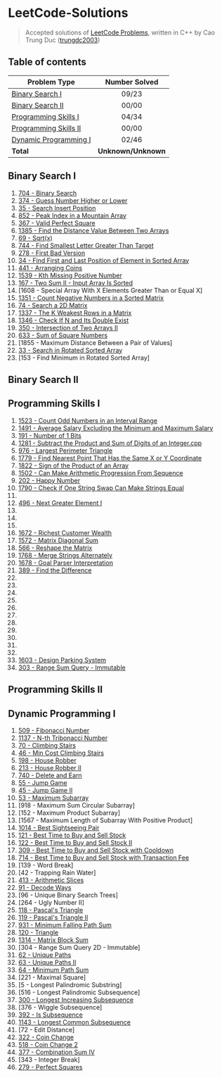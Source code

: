 # LeetCode-Solutions
> Accepted solutions of [LeetCode Problems](https://leetcode.com/problemset/all/), written in C++ by Cao Trung Duc ([trungdc2003](https://leetcode.com/trungdc2003/))

## Table of contents
|                   Problem Type                    | Number Solved |
|---------------------------------------------------|:-------------:|
| [Binary Search I](#Binary-Search-I)               |     09/23     |
| [Binary Search II](#Binary-Search-II)             |     00/00     |
| [Programming Skills I](#Programming-Skills-I)     |     04/34     |
| [Programming Skills II](#Programming-Skills-II)   |     00/00     |
| [Dynamic Programming I](#Dynamic-Programming-I)   |     02/46     |
| **Total**                                         |**Unknown/Unknown**|

## Binary Search I
1. [704 - Binary Search](source/704%20-%20Binary%20Search.cpp) 
2. [374 - Guess Number Higher or Lower](source/374%20-%20Guess%20Number%20Higher%20or%20Lower.cpp) 
3. [35 - Search Insert Position](source/35%20-%20Search%20Insert%20Position.cpp) 
4. [852 - Peak Index in a Mountain Array](source/852%20-%20Peak%20Index%20in%20a%20Mountain%20Array.cpp) 
5. [367 - Valid Perfect Square](source/367%20-%20Valid%20Perfect%20Square.cpp) 
6. [1385 - Find the Distance Value Between Two Arrays](source/1385%20-%20Find%20the%20Distance%20Value%20Between%20Two%20Arrays.cpp)
7. [69 - Sqrt(x)](source/69%20-%20Sqrt(x).cpp)
8. [744 - Find Smallest Letter Greater Than Target](source/744%20-%20Find%20Smallest%20Letter%20Greater%20Than%20Target.cpp)
9. [278 - First Bad Version](source/278%20-%20First%20Bad%20Version.cpp)
10. [34 - Find First and Last Position of Element in Sorted Array](source/34%20-%20Find%20First%20and%20Last%20Position%20of%20Element%20in%20Sorted%20Array.cpp)
11. [441 - Arranging Coins](source/441%20-%20Arranging%20Coins.cpp)
12. [1539 - Kth Missing Positive Number](source/1539%20-%20Kth%20Missing%20Positive%20Number.cpp)
13. [167 - Two Sum II - Input Array Is Sorted](source/167%20-%20Two%20Sum%20II%20-%20Input%20Array%20Is%20Sorted.cpp)
14. [1608 - Special Array With X Elements Greater Than or Equal X]
15. [1351 - Count Negative Numbers in a Sorted Matrix](source/1351%20-%20Count%20Negative%20Numbers%20in%20a%20Sorted%20Matrix.cpp)
16. [74 - Search a 2D Matrix](source/74%20-%20Search%20a%202D%20Matrix.cpp)
17. [1337 - The K Weakest Rows in a Matrix](source/1337%20-%20The%20K%20Weakest%20Rows%20in%20a%20Matrix.cpp)
18. [1346 - Check If N and Its Double Exist](source/1346%20-%20Check%20If%20N%20and%20Its%20Double%20Exist.cpp)
19. [350 - Intersection of Two Arrays II](source/350%20-%20Intersection%20of%20Two%20Arrays%20II.cpp)
20. [633 - Sum of Square Numbers](source/633%20-%20Sum%20of%20Square%20Numbers.cpp)
21. [1855 - Maximum Distance Between a Pair of Values]
22. [33 - Search in Rotated Sorted Array](source/33%20-%20Search%20in%20Rotated%20Sorted%20Array.cpp)
23. [153 - Find Minimum in Rotated Sorted Array]

## Binary Search II


## Programming Skills I
1. [1523 - Count Odd Numbers in an Interval Range](source/1523%20-%20Count%20Odd%20Numbers%20in%20an%20Interval%20Range.cpp)
2. [1491 - Average Salary Excluding the Minimum and Maximum Salary](source/1491%20-%20Average%20Salary%20Excluding%20the%20Minimum%20and%20Maximum%20Salary.cpp)
3. [191 - Number of 1 Bits](source/191%20-%20Number%20of%201%20Bits.cpp)
4. [1281 - Subtract the Product and Sum of Digits of an Integer.cpp](source/1281%20-%20Subtract%20the%20Product%20and%20Sum%20of%20Digits%20of%20an%20Integer.cpp)
5. [976 - Largest Perimeter Triangle](source/976%20-%20Largest%20Perimeter%20Triangle.cpp)
6. [1779 - Find Nearest Point That Has the Same X or Y Coordinate](source/1779%20-%20Find%20Nearest%20Point%20That%20Has%20the%20Same%20X%20or%20Y%20Coordinate.cpp)
7. [1822 - Sign of the Product of an Array](source/1822%20-%20Sign%20of%20the%20Product%20of%20an%20Array.cpp)
8. [1502 - Can Make Arithmetic Progression From Sequence](source/1502%20-%20Can%20Make%20Arithmetic%20Progression%20From%20Sequence.cpp)
9. [202 - Happy Number](source/202%20-%20Happy%20Number.cpp)
10. [1790 - Check if One String Swap Can Make Strings Equal](source/1790%20-%20Check%20if%20One%20String%20Swap%20Can%20Make%20Strings%20Equal.cpp)
11. []()
12. [496 - Next Greater Element I](source/496%20-%20Next%20Greater%20Element%20I.cpp)
13. []()
14. []()
15. []()
16. [1672 - Richest Customer Wealth](source/1672%20-%20Richest%20Customer%20Wealth.cpp)
17. [1572 - Matrix Diagonal Sum](source/1572%20-%20Matrix%20Diagonal%20Sum.cpp)
18. [566 - Reshape the Matrix](source/566%20-%20Reshape%20the%20Matrix.cpp)
19. [1768 - Merge Strings Alternately](source/1768%20-%20Merge%20Strings%20Alternately.cpp)
20. [1678 - Goal Parser Interpretation](source/1678%20-%20Goal%20Parser%20Interpretation.cpp)
21. [389 - Find the Difference](source/389%20-%20Find%20the%20Difference.cpp)
22. []()
23. []()
24. []()
25. []()
26. []()
27. []()
28. []()
29. []()
30. []()
31. []()
32. []()
33. [1603 - Design Parking System](source/1603%20-%20Design%20Parking%20System.cpp)
34. [303 - Range Sum Query - Immutable](source/303%20-%20Range%20Sum%20Query%20-%20Immutable.cpp)

## Programming Skills II


## Dynamic Programming I
1. [509 - Fibonacci Number](source/509%20-%20Fibonacci%20Number)
2. [1137 - N-th Tribonacci Number](source/1137%20-%20N-th%20Tribonacci%20Number.cpp)
3. [70 - Climbing Stairs](source/70%20-%20Climbing%20Stairs.cpp)
4. [46 - Min Cost Climbing Stairs](source/746%20-%20Min%20Cost%20Climbing%20Stairs.cpp)
5. [198 - House Robber](source/198%20-%20House%20Robber.cpp)
6. [213 - House Robber II](source/213%20-%20House%20Robber%20II.cpp)
7. [740 - Delete and Earn](source/740%20-%20Delete%20and%20Earn.cpp)
8. [55 - Jump Game](source/55%20-%20Jump%20Game.cpp)
9. [45 - Jump Game II](source/45%20-%20Jump%20Game%20II.cpp)
10. [53 - Maximum Subarray](source/53%20-%20Maximum%20Subarray.cpp)
11. [918 - Maximum Sum Circular Subarray]
12. [152 - Maximum Product Subarray]
13. [1567 - Maximum Length of Subarray With Positive Product]
14. [1014 - Best Sightseeing Pair](source/1014%20-%20Best%20Sightseeing%20Pair.cpp)
15. [121 - Best Time to Buy and Sell Stock](source/121%20-%20Best%20Time%20to%20Buy%20and%20Sell%20Stock.cpp)
16. [122 - Best Time to Buy and Sell Stock II](source/122%20-%20Best%20Time%20to%20Buy%20and%20Sell%20Stock%20II.cpp)
17. [309 - Best Time to Buy and Sell Stock with Cooldown]()
18. [714 - Best Time to Buy and Sell Stock with Transaction Fee]()
19. [139 - Word Break]
20. [42 - Trapping Rain Water]
21. [413 - Arithmetic Slices](source/413%20-%20Arithmetic%20Slices.cpp)
22. [91 - Decode Ways](source/91%20-%20Decode%20Ways.cpp)
23. [96 - Unique Binary Search Trees]
24. [264 - Ugly Number II]
25. [118 - Pascal's Triangle](source/118%20-%20Pascal's%20Triangle.cpp)
26. [119 - Pascal's Triangle II](source/119%20-%20Pascal's%20Triangle%20II.cpp)
27. [931 - Minimum Falling Path Sum](source/931%20-%20Minimum%20Falling%20Path%20Sum.cpp)
28. [120 - Triangle](source/120%20-%20Triangle.cpp)
29. [1314 - Matrix Block Sum](source/1314%20-%20Matrix%20Block%20Sum.cpp)
30. [304 - Range Sum Query 2D - Immutable]
31. [62 - Unique Paths](source/62%20-%20Unique%20Paths.cpp)
32. [63 - Unique Paths II](source/63%20-%20Unique%20Paths%20II.cpp)
33. [64 - Minimum Path Sum](source/64%20-%20Minimum%20Path%20Sum.cpp)
34. [221 - Maximal Square]
35. [5 - Longest Palindromic Substring]
36. [516 - Longest Palindromic Subsequence]
37. [300 - Longest Increasing Subsequence](source/300%20-%20Longest%20Increasing%20Subsequence.cpp)
38. [376 - Wiggle Subsequence]
39. [392 - Is Subsequence](source/392%20-%20Is%20Subsequence.cpp)
40. [1143 - Longest Common Subsequence](source/1143%20-%20Longest%20Common%20Subsequence.cpp)
41. [72 - Edit Distance]
42. [322 - Coin Change](source/322%20-%20Coin%20Change.cpp)
43. [518 - Coin Change 2](source/518%20-%20Coin%20Change%202.cpp)
44. [377 - Combination Sum IV](source/377%20-%20Combination%20Sum%20IV.cpp)
45. [343 - Integer Break]
46. [279 - Perfect Squares](source/279%20-%20Perfect%20Squares.cpp)
